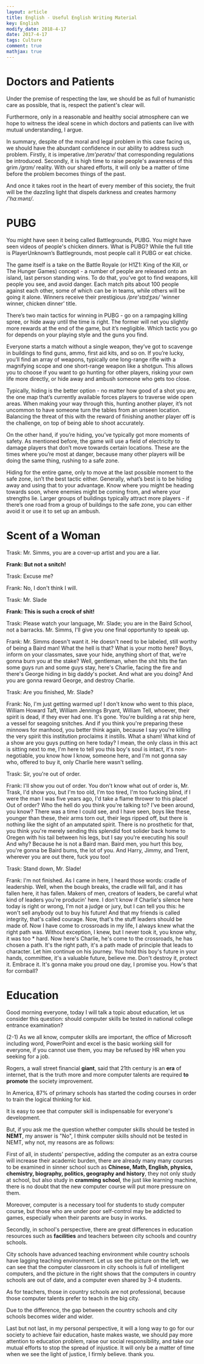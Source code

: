 ```yaml
---
layout: article
title: English - Useful English Writing Material
key: English
modify_date: 2018-4-17
date: 2017-4-17
tags: Culture
comment: true
mathjax: true
---
```


<!--more-->

# Doctors and Patients

Under the premise of respecting the law, we should be as full of humanistic care as possible, that is, respect the patient's clear will.

Furthermore, only in a reasonable and healthy social atmosphere can we hope to witness the ideal scene in which doctors and patients can live with mutual understanding, I argue.

In summary, despite of the moral and legal problem in this case facing us, we should have the abundant confidence in our ability to address such problem. Firstly, it is imperative */ɪm'perətɪv/* that corresponding regulations be introduced. Secondly, it is high time to raise people's awareness of this grim */grɪm/* reality. With our shared efforts, it will only be a matter of time before the problem becomes things of the past.

And once it takes root in the heart of every member of this society, the fruit will be the dazzling light that dispels darkness and creates harmony */'hɑːmənɪ/*.



# PUBG

You might have seen it being called Battlegrounds, PUBG. You might have seen videos of people's chicken dinners.  What is PUBG? While the full title is PlayerUnknown’s Battlegrounds, most people call it PUBG or eat chicke.

The game itself is a take on the Battle Royale (or H1Z1: King of the Kill, or The Hunger Games) concept - a number of people are released onto an island, last person standing wins. To do that, you’ve got to find weapons, kill people you see, and avoid danger. Each match pits about 100 people against each other, some of which can be in teams, while others will be going it alone. Winners receive their prestigious */pre'stɪdʒəs/* ‘winner winner, chicken dinner’ title.

There’s two main tactics for winning in PUBG - go on a rampaging killing spree, or hide away until the time is right. The former will net you slightly more rewards at the end of the game, but it’s negligible. Which tactic you go for depends on your playing style and the guns you find.

Everyone starts a match without a single weapon, they’ve got to scavenge in buildings to find guns, ammo, first aid kits, and so on. If you’re lucky, you’ll find an array of weapons, typically one long-range rifle with a magnifying scope and one short-range weapon like a shotgun. This allows you to choose if you want to go hunting for other players, risking your own life more directly, or hide away and ambush someone who gets too close.

Typically, hiding is the better option - no matter how good of a shot you are, the one map that’s currently available forces players to traverse wide open areas. When making your way through this, hunting another player, it’s not uncommon to have someone turn the tables from an unseen location. Balancing the threat of this with the reward of finishing another player off is the challenge, on top of being able to shoot accurately.

On the other hand, if you’re hiding, you’ve typically got more moments of safety. As mentioned before, the game will use a field of electricity to damage players that don’t move towards certain locations. These are the times where you’re most at danger, because many other players will be doing the same thing, rushing to a safe zone.

Hiding for the entire game, only to move at the last possible moment to the safe zone, isn’t the best tactic either. Generally, what’s best is to be hiding away and using that to your advantage. Know where you might be heading towards soon, where enemies might be coming from, and where your strengths lie. Larger groups of buildings typically attract more players - if there’s one road from a group of buildings to the safe zone, you can either avoid it or use it to set up an ambush.

# Scent of a Woman

Trask: Mr. Simms, you are a cover-up artist and you are a liar.

**Frank: But not a snitch!**

Trask: Excuse me?

Frank: No, I don't think I will.

Trask: Mr. Slade

**Frank: This is such a crock of shit!**

Trask: Please watch your language, Mr. Slade; you are in the Baird School, not a barracks. Mr. Simms, I'll give you one final opportunity to speak up.



Frank: Mr. Simms doesn't want it. He doesn't need to be labeled, still worthy of being a Baird man! What the hell is that? What is your motto here? Boys, inform on your classmates, save your hide, anything short of that, we're gonna burn you at the stake? Well, gentleman, when the shit hits the fan some guys run and some guys stay, here's Charlie, facing the fire and there's George hiding in big daddy's pocket. And what are you doing? And you are gonna reward George, and destroy Charlie.

Trask: Are you finished, Mr. Slade?



Frank: No, I'm just getting warmed up! I don't know who went to this place, William Howard Taft, William Jennings Bryant, William Tell, whoever, their spirit is dead, if they ever had one. It's gone. You're building a rat ship here, a vessel for seagoing snitches. And if you think you're preparing these minnows for manhood, you better think again, because I say you're killing the very spirit this institution proclaims it instills. What a sham! What kind of a show are you guys putting on here today? I mean, the only class in this act is sitting next to me, I'm here to tell you this boy's soul is intact, it's non-negotiable, you know how I know, someone here, and I'm not gonna say who, offered to buy it, only Charlie here wasn't selling.

Trask: Sir, you're out of order.



Frank: I'll show you out of order. You don't know what out of order is, Mr. Trask, I'd show you, but I'm too old, I'm too tired, I'm too fucking blind, if I were the man I was five years ago, I'd take a flame thrower to this place! Out of order? Who the hell do you think you're talking to? I've been around, you know? There was a time I could see, and I have seen, boys like these, younger than these, their arms torn out, their legs ripped off, but there is nothing like the sight of an amputated spirit. There is no prosthetic for that, you think you're merely sending this splendid foot solider back home to Oregen with his tail between his legs, but I say you're executing his soul! And why? Because he is not a Baird man. Baird men, you hurt this boy, you're gonna be Baird bums, the lot of you. And Harry, Jimmy, and Trent, wherever you are out there, fuck you too!

Trask: Stand down, Mr. Slade!



Frank: I'm not finished. As I came in here, I heard those words: cradle of leadership. Well, when the bough breaks, the cradle will fall, and it has fallen here, it has fallen. Makers of men, creators of leaders, be careful what kind of leaders you're producin' here. I don't know if Charlie's silence here today is right or wrong, I'm not a judge or jury, but I can tell you this: he won't sell anybody out to buy his future! And that my friends is called integrity, that's called courage. Now, that's the stuff leaders should be made of. Now I have come to crossroads in my life, I always knew what the right path was. Without exception, I knew, but I never took it, you know why, it was too * hard. Now here's Charlie, he's come to the crossroads, he has chosen a path. It's the right path, it's a path made of principle that leads to character. Let him continue on his journey. You hold this boy's future in your hands, committee, it's a valuable future, believe me. Don't destroy it, protect it. Embrace it. It's gonna make you proud one day, I promise you. How's that for cornball?

# Education

Good morning everyone, today I will talk a topic about education, let us consider this question: should computer skills be tested in national college entrance examination? 

(2-1) As we all know, computer skills are important, the office of Microsoft including word, PowerPoint and excel is the basic working skill for everyone, if you cannot use them, you may be refused by HR when you seeking for a job.

Rogers, a wall street financial **giant**, said that 21th century is an **era** of internet, that is the truth more and more computer talents are required **to promote** the society improvement. 

In America, 87% of primary schools has started the coding courses in order to train the logical thinking for kid.

It is easy to see that computer skill is indispensable for everyone's development.

But, if you ask me the question whether computer skills should be tested in **NEMT**, my answer is "No", I think computer skills should not be tested in NEMT, why not, my reasons are as follows:

First of all, in students' perspective, adding the computer as an extra course will increase their academic burden, there are already many many courses to be examined in sinner school such as **Chinese, Math, English, physics, chemistry, biography, politics, geography and history**, they not only study at school, but also study in **cramming school**, the just like learning machine, there is no doubt that the new computer course will put more pressure on them.

Moreover, computer is a necessary tool for students to study computer course, but those who are under poor self-control may be addicted to games, especially when their parents are busy in works.

Secondly, in school's perspective, there are great differences in education resources such as **facilities** and teachers between city schools and country schools.

City schools have advanced teaching environment while country schools have lagging teaching environment. Let us see the picture on the left, we can see that the computer classroom in city schools is full of intelligent computers, and the picture in the right shows that the computers in country schools are out of date, and a computer even shared by 3-4 students.

As for teachers, those in country schools are not professional, because those computer talents prefer to teach in the big city.

Due to the difference, the gap between the country schools and city schools becomes wider and wider.

Last but not last, in my personal perspective, it will a long way to go for our society to achieve fair education, haste makes waste, we should pay more attention to education problem, raise our social responsibility, and take our mutual efforts to stop the spread of injustice. It will only be a matter of time when we see the light of justice, I firmly believe. thank you.